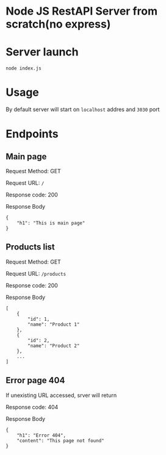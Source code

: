 # Node JS RestAPI Server from scratch(no express)

# Server launch
```
node index.js
```

# Usage

By default server will start on ``localhost`` addres and ``3030`` port

# Endpoints

## Main page
Request Method: GET

Request URL: ``/``  

Response code: 200

Response Body
```
{
    "h1": "This is main page"
}
```

## Products list
Request Method: GET

Request URL: ``/products`` 

Response code: 200

Response Body
```
[
    {
        "id": 1,
        "name": "Product 1"
    },
    {
        "id": 2,
        "name": "Product 2"
    },
    ...
]
```

## Error page 404
If unexisting URL accessed, srver will return

Response code: 404

Response Body
```
{
    "h1": "Error 404",
    "content": "This page not found"
}
```